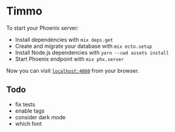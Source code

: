 # Timmo

To start your Phoenix server:

  * Install dependencies with `mix deps.get`
  * Create and migrate your database with `mix ecto.setup`
  * Install Node.js dependencies with `yarn --cwd assets install`
  * Start Phoenix endpoint with `mix phx.server`

Now you can visit [`localhost:4000`](http://localhost:4000) from your browser.

## Todo

  * fix tests
  * enable tags
  * consider dark mode
  * which font
